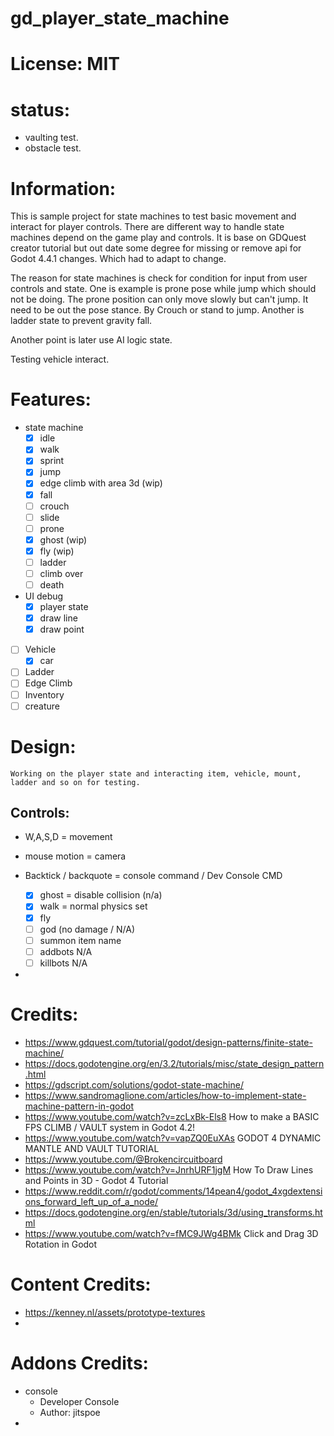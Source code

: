 # gd_player_state_machine

# License: MIT

# status:
- vaulting test.
- obstacle test.

# Information:
	
  This is sample project for state machines to test basic movement and interact for player controls. There are different way to handle state machines depend on the game play and controls. It is base on GDQuest creator tutorial but out date some degree for missing or remove api for Godot 4.4.1 changes. Which had to adapt to change.

  The reason for state machines is check for condition for input from user controls and state. One is example is prone pose while jump which should not be doing. The prone position can only move slowly but can't jump. It need to be out the pose stance. By Crouch or stand to jump. Another is ladder state to prevent gravity fall.

  Another point is later use AI logic state.

  Testing vehicle interact.

# Features:
- state machine
	- [x] idle
	- [x] walk
	- [x] sprint
	- [x] jump
	- [x] edge climb with area 3d (wip)
	- [x] fall
	- [ ] crouch
	- [ ] slide
	- [ ] prone
	- [x] ghost (wip)
	- [x] fly (wip)
	- [ ] ladder
	- [ ] climb over
	- [ ] death

- UI debug
	- [x] player state
	- [x] draw line
	- [x] draw point
- [ ] Vehicle
	- [x] car
- [ ] Ladder
- [ ] Edge Climb
- [ ] Inventory
- [ ] creature

# Design:
	Working on the player state and interacting item, vehicle, mount, ladder and so on for testing.

## Controls:
- W,A,S,D = movement
- mouse motion = camera

- Backtick / backquote  = console command / Dev Console CMD
	- [x] ghost =  disable collision (n/a)
	- [x] walk = normal physics set
	- [x] fly
	- [ ] god (no damage / N/A)
	- [ ] summon item name
	- [ ] addbots N/A
	- [ ] killbots N/A
- 



# Credits:
- https://www.gdquest.com/tutorial/godot/design-patterns/finite-state-machine/
- https://docs.godotengine.org/en/3.2/tutorials/misc/state_design_pattern.html
- https://gdscript.com/solutions/godot-state-machine/
- https://www.sandromaglione.com/articles/how-to-implement-state-machine-pattern-in-godot
- https://www.youtube.com/watch?v=zcLxBk-Els8 How to make a BASIC FPS CLIMB / VAULT system in Godot 4.2!
- https://www.youtube.com/watch?v=vapZQ0EuXAs GODOT 4 DYNAMIC MANTLE AND VAULT TUTORIAL
- https://www.youtube.com/@Brokencircuitboard
- https://www.youtube.com/watch?v=JnrhURF1jgM How To Draw Lines and Points in 3D - Godot 4 Tutorial
- https://www.reddit.com/r/godot/comments/14pean4/godot_4xgdextensions_forward_left_up_of_a_node/
- https://docs.godotengine.org/en/stable/tutorials/3d/using_transforms.html
- https://www.youtube.com/watch?v=fMC9JWg4BMk Click and Drag 3D Rotation in Godot

# Content Credits:
- https://kenney.nl/assets/prototype-textures
- 

# Addons Credits:
- console
	- Developer Console
	- Author: jitspoe
- 
	
